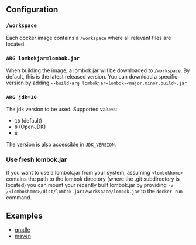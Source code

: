 ## Configuration

### `/workspace`

Each docker image contains a `/workspace` where all relevant files are located.


### `ARG lombokjar=lombok.jar`

When building the image, a lombok.jar will be downloaded to `/workspace`. By default, this is the latest released version. You
can download a specific version by adding `--build-arg lombokjar=lombok-<major.minor.build>.jar`

### `ARG jdk=10`

The jdk version to be used. Supported values:

- `10` (default)
- `9` (OpenJDK)
- `8`

The version is also accessible in `JDK_VERSION`.


### Use fresh lombok.jar
If you want to use a lombok.jar from your system, assuming `<lombokhome>` contains the path to the lombok directory (where the .git subdirectory is located)
you can mount your recently built lombok.jar by providing `-v /<lombokhome>/dist/lombok.jar:/workspace/lombok.jar` to the `docker run` command.


## Examples

- [gradle](gradle/readme.md)
- [maven](maven/readme.md)
